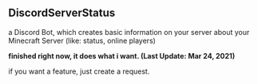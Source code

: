 ## DiscordServerStatus
a Discord Bot, which creates basic information on your server about your Minecraft Server (like: status, online players)

**finished right now, it does what i want. (Last Update: Mar 24, 2021)**

if you want a feature, just create a request.
